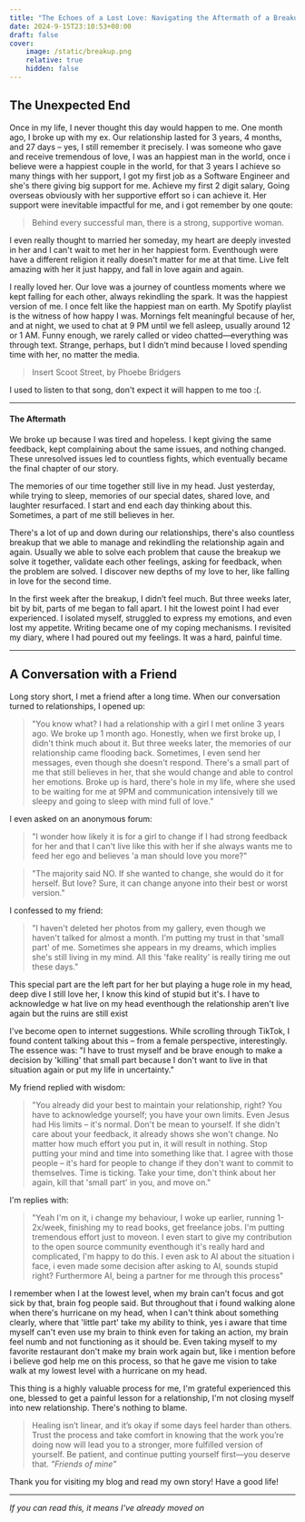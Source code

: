 ```yaml
---
title: "The Echoes of a Lost Love: Navigating the Aftermath of a Breakup"
date: 2024-9-15T23:10:53+08:00
draft: false
cover:
    image: /static/breakup.png
    relative: true
    hidden: false
---
```

## The Unexpected End
Once in my life, I never thought this day would happen to me. One month ago, I broke up with my ex. Our relationship lasted for 3 years, 4 months, and 27 days – yes, I still remember it precisely. I was someone who gave and receive tremendous of love, I was an happiest man in the world, once i believe were a happiest couple in the world, for that 3 years I achieve so many things with her support, I got my first job as a Software Engineer and she's there giving big support for me. Achieve my first 2 digit salary, Going overseas obviously with her supportive effort so i can achieve it. Her support were inevitable impactful for me, and i got remember by one qoute:

> Behind every successful man, there is a strong, supportive woman.

I even really thought to married her someday, my heart are deeply invested in her and I can't wait to met her in her happiest form. Eventhough were have a different religion it really doesn't matter for me at that time. Live felt amazing with her it just happy, and fall in love again and again.

I really loved her. Our love was a journey of countless moments where we kept falling for each other, always rekindling the spark. It was the happiest version of me. I once felt like the happiest man on earth. My Spotify playlist is the witness of how happy I was. Mornings felt meaningful because of her, and at night, we used to chat at 9 PM until we fell asleep, usually around 12 or 1 AM. Funny enough, we rarely called or video chatted—everything was through text. Strange, perhaps, but I didn’t mind because I loved spending time with her, no matter the media.

> Insert Scoot Street, by Phoebe Bridgers

I used to listen to that song, don't expect it will happen to me too :(.

---

#### The Aftermath
We broke up because I was tired and hopeless. I kept giving the same feedback, kept complaining about the same issues, and nothing changed. These unresolved issues led to countless fights, which eventually became the final chapter of our story.

The memories of our time together still live in my head. Just yesterday, while trying to sleep, memories of our special dates, shared love, and laughter resurfaced. I start and end each day thinking about this. Sometimes, a part of me still believes in her.

There's a lot of up and down during our relationships, there's also countless breakup that we able to manage and rekindling the relationship again and again. Usually we able to solve each problem that cause the breakup we solve it together, validate each other feelings, asking for feedback, when the problem are solved. I discover new depths of my love to her, like falling in love for the second time.

In the first week after the breakup, I didn’t feel much. But three weeks later, bit by bit, parts of me began to fall apart. I hit the lowest point I had ever experienced. I isolated myself, struggled to express my emotions, and even lost my appetite. Writing became one of my coping mechanisms. I revisited my diary, where I had poured out my feelings. It was a hard, painful time.

---

## A Conversation with a Friend
Long story short, I met a friend after a long time. When our conversation turned to relationships, I opened up:

> "You know what? I had a relationship with a girl I met online 3 years ago. We broke up 1 month ago. Honestly, when we first broke up, I didn't think much about it. But three weeks later, the memories of our relationship came flooding back. Sometimes, I even send her messages, even though she doesn't respond. There's a small part of me that still believes in her, that she would change and able to control her emotions. Broke up is hard, there's hole in my life, where she used to be waiting for me at 9PM and communication intensively till we sleepy and going to sleep with mind full of love."

I even asked on an anonymous forum:
> "I wonder how likely it is for a girl to change if I had strong feedback for her and that I can't live like this with her if she always wants me to feed her ego and believes 'a man should love you more?"

> "The majority said NO. If she wanted to change, she would do it for herself. But love? Sure, it can change anyone into their best or worst version."

I confessed to my friend:
> "I haven't deleted her photos from my gallery, even though we haven't talked for almost a month. I'm putting my trust in that 'small part' of me. Sometimes she appears in my dreams, which implies she's still living in my mind. All this 'fake reality' is really tiring me out these days."

This special part are the left part for her but playing a huge role in my head, deep dive I still love her, I know this kind of stupid but it's. I have to acknowledge w hat live on my head eventhough the relationship aren't live again but the ruins are still exist

I've become open to internet suggestions. While scrolling through TikTok, I found content talking about this – from a female perspective, interestingly. The essence was:
"I have to trust myself and be brave enough to make a decision by 'killing' that small part because I don't want to live in that situation again or put my life in uncertainty."

My friend replied with wisdom:

> "You already did your best to maintain your relationship, right? You have to acknowledge yourself; you have your own limits. Even Jesus had His limits – it's normal. Don't be mean to yourself. If she didn't care about your feedback, it already shows she won't change. No matter how much effort you put in, it will result in nothing. Stop putting your mind and time into something like that. I agree with those people – it's hard for people to change if they don't want to commit to themselves. Time is ticking. Take your time, don't think about her again, kill that 'small part' in you, and move on."

I'm replies with:
> "Yeah I'm on it, i change my behaviour, I woke up earlier, running 1-2x/week, finishing my to read books, get freelance jobs. I'm putting tremendous effort just to moveon. I even start to give my contribution to the open source community eventhough it's really hard and complicated, I'm happy to do this. I even ask to AI about the situation i face, i even made some decision after asking to AI, sounds stupid right? Furthermore AI, being a partner for me through this process"

I remember when I at the lowest level, when my brain can't focus and got sick by that, brain fog people said. But throughout that i found walking alone when there's hurricane on my head, when I can't think about something clearly, where that 'little part' take my ability to think, yes i aware that time myself can't even use my brain to think even for taking an action, my brain feel numb and not functioning as it should be. Even taking myself to my favorite restaurant don't make my brain work again but, like i mention before i believe god help me on this process, so that he gave me vision to take walk at my lowest level with a hurricane on my head.

This thing is a highly valuable process for me, I'm grateful experienced this one, blessed to get a painful lesson for a relationship, I'm not closing myself into new relationship. There's nothing to blame.

> Healing isn’t linear, and it’s okay if some days feel harder than others. Trust the process and take comfort in knowing that the work you’re doing now will lead you to a stronger, more fulfilled version of yourself. Be patient, and continue putting yourself first—you deserve that. *"Friends of mine"*

Thank you for visiting my blog and read my own story! Have a good life!

---
*If you can read this, it means I've already moved on* 
